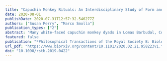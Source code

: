 ```yaml
---
title: "Capuchin Monkey Rituals: An Interdisciplinary Study of Form and Function"
date: 2020-08-01
publishDate: 2020-07-31T12:57:32.546277Z
authors: ["Susan Perry", "Marco Smolla"]
publication_types: ["2"]
abstract: "Many white-faced capuchin monkey dyads in Lomas Barbudal, Costa Rica, practise idiosyncratic interaction sequences that are not part of the species-typical behavioural repertoire. These interactions often include uncomfortable or risky elements. These interactions exhibit the following characteristics commonly featured in definitions of rituals in humans: (i) they involve an unusual intensity of focus on the partner, (ii) the behaviours have no immediate utilitarian purpose, (iii) they sometimes involve 'sacred objects', (iv) the distribution of these behaviours suggests that they are invented and spread via social learning, and (v) many behaviours in these rituals are repurposed from other behavioural domains (e.g. extractive foraging). However, in contrast with some definitions of ritual, capuchin rituals are not overly rigid in their form, nor do the sequences have specific opening and closing actions. In our 9260 h of observation, ritual performance rate was uncorrelated with amount of time dyads spent in proximity but (modestly) associated with higher relationship quality and rate of coalition formation across dyads. Our results suggest that capuchin rituals serve a bond-testing rather than a bond-strengthening function. Ritual interactions are exclusively dyadic, and between-dyad consistency in form is low, casting doubt on the alternative hypothesis that they enhance group-wide solidarity. This article is part of the theme issue 'Ritual renaissance: new insights into the most human of behaviours'."
featured: false
publication: "*Philosophical Transactions of the Royal Society B: Biological Sciences*"
url_pdf: "https://www.biorxiv.org/content/10.1101/2020.02.21.958223v1.full.pdf+html"
doi: "10.1098/rstb.2019.0422"
---
```


